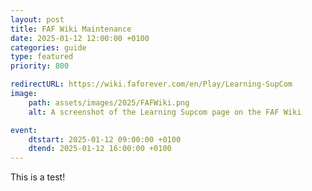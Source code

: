 ```yaml
---
layout: post 
title: FAF Wiki Maintenance 
date: 2025-01-12 12:00:00 +0100 
categories: guide 
type: featured 
priority: 800

redirectURL: https://wiki.faforever.com/en/Play/Learning-SupCom
image:
    path: assets/images/2025/FAFWiki.png 
    alt: A screenshot of the Learning Supcom page on the FAF Wiki

event: 
    dtstart: 2025-01-12 09:00:00 +0100
    dtend: 2025-01-12 16:00:00 +0100
---
```


This is a test!
